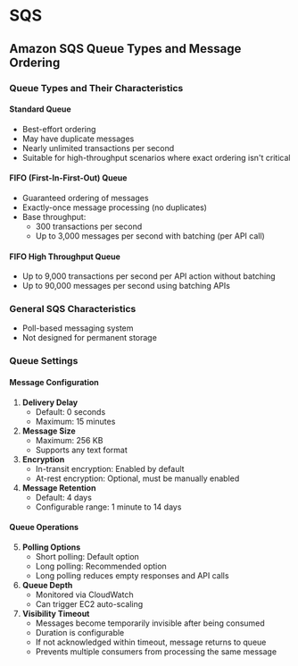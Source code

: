 # SQS

## Amazon SQS Queue Types and Message Ordering

### Queue Types and Their Characteristics

#### Standard Queue

* Best-effort ordering
* May have duplicate messages
* Nearly unlimited transactions per second
* Suitable for high-throughput scenarios where exact ordering isn't critical

#### FIFO (First-In-First-Out) Queue

* Guaranteed ordering of messages
* Exactly-once message processing (no duplicates)
* Base throughput:
  * 300 transactions per second
  * Up to 3,000 messages per second with batching (per API call)

#### FIFO High Throughput Queue

* Up to 9,000 transactions per second per API action without batching
* Up to 90,000 messages per second using batching APIs

### General SQS Characteristics

* Poll-based messaging system
* Not designed for permanent storage

### Queue Settings

#### Message Configuration

1. **Delivery Delay**
   * Default: 0 seconds
   * Maximum: 15 minutes
2. **Message Size**
   * Maximum: 256 KB
   * Supports any text format
3. **Encryption**
   * In-transit encryption: Enabled by default
   * At-rest encryption: Optional, must be manually enabled
4. **Message Retention**
   * Default: 4 days
   * Configurable range: 1 minute to 14 days

#### Queue Operations

5. **Polling Options**
   * Short polling: Default option
   * Long polling: Recommended option
   * Long polling reduces empty responses and API calls
6. **Queue Depth**
   * Monitored via CloudWatch
   * Can trigger EC2 auto-scaling
7. **Visibility Timeout**
   * Messages become temporarily invisible after being consumed
   * Duration is configurable
   * If not acknowledged within timeout, message returns to queue
   * Prevents multiple consumers from processing the same message

